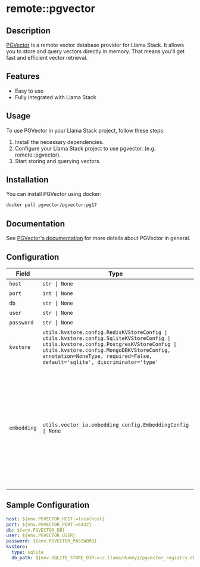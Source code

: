 # remote::pgvector

## Description


[PGVector](https://github.com/pgvector/pgvector) is a remote vector database provider for Llama Stack. It
allows you to store and query vectors directly in memory.
That means you'll get fast and efficient vector retrieval.

## Features

- Easy to use
- Fully integrated with Llama Stack

## Usage

To use PGVector in your Llama Stack project, follow these steps:

1. Install the necessary dependencies.
2. Configure your Llama Stack project to use pgvector. (e.g. remote::pgvector).
3. Start storing and querying vectors.

## Installation

You can install PGVector using docker:

```bash
docker pull pgvector/pgvector:pg17
```
## Documentation
See [PGVector's documentation](https://github.com/pgvector/pgvector) for more details about PGVector in general.


## Configuration

| Field | Type | Required | Default | Description |
|-------|------|----------|---------|-------------|
| `host` | `str \| None` | No | localhost |  |
| `port` | `int \| None` | No | 5432 |  |
| `db` | `str \| None` | No | postgres |  |
| `user` | `str \| None` | No | postgres |  |
| `password` | `str \| None` | No | mysecretpassword |  |
| `kvstore` | `utils.kvstore.config.RedisKVStoreConfig \| utils.kvstore.config.SqliteKVStoreConfig \| utils.kvstore.config.PostgresKVStoreConfig \| utils.kvstore.config.MongoDBKVStoreConfig, annotation=NoneType, required=False, default='sqlite', discriminator='type'` | No |  | Config for KV store backend (SQLite only for now) |
| `embedding` | `utils.vector_io.embedding_config.EmbeddingConfig \| None` | No |  | Default embedding configuration for this provider. When specified, vector databases created with this provider will use these embedding settings as defaults. |

## Sample Configuration

```yaml
host: ${env.PGVECTOR_HOST:=localhost}
port: ${env.PGVECTOR_PORT:=5432}
db: ${env.PGVECTOR_DB}
user: ${env.PGVECTOR_USER}
password: ${env.PGVECTOR_PASSWORD}
kvstore:
  type: sqlite
  db_path: ${env.SQLITE_STORE_DIR:=~/.llama/dummy}/pgvector_registry.db

```

